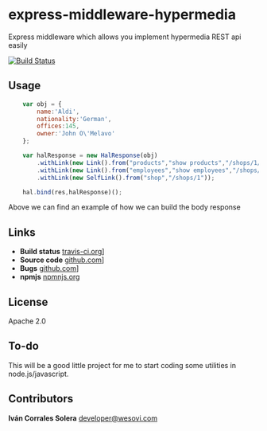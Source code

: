 # express-middleware-hypermedia

Express middleware which allows you implement  hypermedia REST api easily

[![Build Status](https://travis-ci.org/wesovi/express-middleware-hypermedia.svg?branch=master)](https://travis-ci.org/wesovi/express-middleware-hypermedia)


## Usage 

```javaScript
    var obj = {
        name:'Aldi',
        nationality:'German',
        offices:145,
        owner:'John O\'Melavo'
    };

    var halResponse = new HalResponse(obj)
        .withLink(new Link().from("products","show products","/shops/1/products"))
        .withLink(new Link().from("employees","show employees","/shops/1/employees"))
        .withLink(new SelfLink().from("shop","/shops/1"));

    hal.bind(res,halResponse)();
```

Above we can find an example of how we can build the body response


## Links

- **Build status** [travis-ci.org](https://travis-ci.org/wesovi/express-middleware-hypermedia/builds)]
- **Source code** [github.com](https://github.com/wesovi/express-middleware-hypermedia.git)]
- **Bugs** [github.com](https://github.com/wesovi/express-middleware-hypermedia/issues)]
- **npmjs** [npmnjs.org](https://www.npmjs.com/package/express-middleware-hypermedia)

## License

Apache 2.0

## To-do

This will be a good little project for me to start coding some utilities in node.js/javascript.


## Contributors

**Iván Corrales Solera** <developer@wesovi.com>